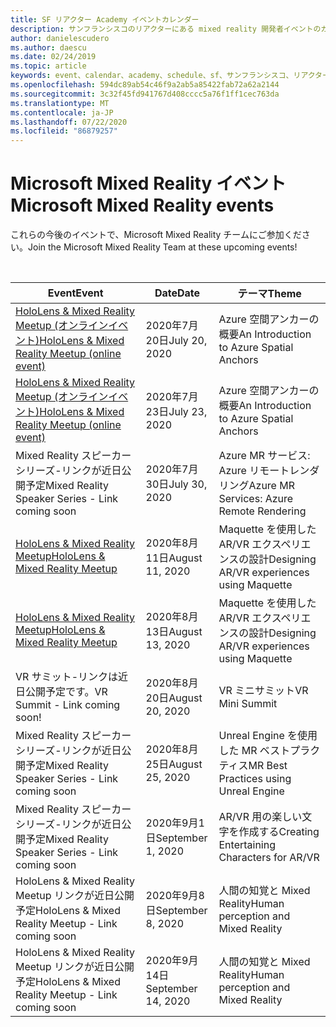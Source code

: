 ```yaml
---
title: SF リアクター Academy イベントカレンダー
description: サンフランシスコのリアクターにある mixed reality 開発者イベントのカレンダー。
author: danielescudero
ms.author: daescu
ms.date: 02/24/2019
ms.topic: article
keywords: event、calendar、academy、schedule、sf、サンフランシスコ、リアクター
ms.openlocfilehash: 594dc89ab54c46f9a2ab5a85422fab72a62a2144
ms.sourcegitcommit: 3c32f45fd941767d408cccc5a76f1ff1cec763da
ms.translationtype: MT
ms.contentlocale: ja-JP
ms.lasthandoff: 07/22/2020
ms.locfileid: "86879257"
---
```

# <a name="microsoft-mixed-reality-events"></a><span data-ttu-id="32ec2-104">Microsoft Mixed Reality イベント</span><span class="sxs-lookup"><span data-stu-id="32ec2-104">Microsoft Mixed Reality events</span></span>

<span data-ttu-id="32ec2-105">これらの今後のイベントで、Microsoft Mixed Reality チームにご参加ください。</span><span class="sxs-lookup"><span data-stu-id="32ec2-105">Join the Microsoft Mixed Reality Team at these upcoming events!</span></span>

<br>

|<span data-ttu-id="32ec2-106">Event</span><span class="sxs-lookup"><span data-stu-id="32ec2-106">Event</span></span>|<span data-ttu-id="32ec2-107">Date</span><span class="sxs-lookup"><span data-stu-id="32ec2-107">Date</span></span>|<span data-ttu-id="32ec2-108">テーマ</span><span class="sxs-lookup"><span data-stu-id="32ec2-108">Theme</span></span>|
|-------------|-------------|-----|
| [<span data-ttu-id="32ec2-109">HoloLens & Mixed Reality Meetup (オンラインイベント)</span><span class="sxs-lookup"><span data-stu-id="32ec2-109">HoloLens & Mixed Reality Meetup (online event)</span></span>](https://www.meetup.com/hololens-mr/)| <span data-ttu-id="32ec2-110">2020年7月20日</span><span class="sxs-lookup"><span data-stu-id="32ec2-110">July 20, 2020</span></span>|<span data-ttu-id="32ec2-111">Azure 空間アンカーの概要</span><span class="sxs-lookup"><span data-stu-id="32ec2-111">An Introduction to Azure Spatial Anchors</span></span>|
| [<span data-ttu-id="32ec2-112">HoloLens & Mixed Reality Meetup (オンラインイベント)</span><span class="sxs-lookup"><span data-stu-id="32ec2-112">HoloLens & Mixed Reality Meetup (online event)</span></span>](https://www.meetup.com/hololens-mr/)| <span data-ttu-id="32ec2-113">2020年7月23日</span><span class="sxs-lookup"><span data-stu-id="32ec2-113">July 23, 2020</span></span>|<span data-ttu-id="32ec2-114">Azure 空間アンカーの概要</span><span class="sxs-lookup"><span data-stu-id="32ec2-114">An Introduction to Azure Spatial Anchors</span></span>|
| <span data-ttu-id="32ec2-115">Mixed Reality スピーカーシリーズ-リンクが近日公開予定</span><span class="sxs-lookup"><span data-stu-id="32ec2-115">Mixed Reality Speaker Series - Link coming soon</span></span>|<span data-ttu-id="32ec2-116">2020年7月30日</span><span class="sxs-lookup"><span data-stu-id="32ec2-116">July 30, 2020</span></span>|<span data-ttu-id="32ec2-117">Azure MR サービス: Azure リモートレンダリング</span><span class="sxs-lookup"><span data-stu-id="32ec2-117">Azure MR Services: Azure Remote Rendering</span></span>|
| [<span data-ttu-id="32ec2-118">HoloLens & Mixed Reality Meetup</span><span class="sxs-lookup"><span data-stu-id="32ec2-118">HoloLens & Mixed Reality Meetup</span></span>](https://www.meetup.com/hololens-mr/)|<span data-ttu-id="32ec2-119">2020年8月11日</span><span class="sxs-lookup"><span data-stu-id="32ec2-119">August 11, 2020</span></span>|<span data-ttu-id="32ec2-120">Maquette を使用した AR/VR エクスペリエンスの設計</span><span class="sxs-lookup"><span data-stu-id="32ec2-120">Designing AR/VR experiences using Maquette</span></span>|
| [<span data-ttu-id="32ec2-121">HoloLens & Mixed Reality Meetup</span><span class="sxs-lookup"><span data-stu-id="32ec2-121">HoloLens & Mixed Reality Meetup</span></span>](https://www.meetup.com/hololens-mr/)|<span data-ttu-id="32ec2-122">2020年8月13日</span><span class="sxs-lookup"><span data-stu-id="32ec2-122">August 13, 2020</span></span>|<span data-ttu-id="32ec2-123">Maquette を使用した AR/VR エクスペリエンスの設計</span><span class="sxs-lookup"><span data-stu-id="32ec2-123">Designing AR/VR experiences using Maquette</span></span>|
| <span data-ttu-id="32ec2-124">VR サミット-リンクは近日公開予定です。</span><span class="sxs-lookup"><span data-stu-id="32ec2-124">VR Summit - Link coming soon!</span></span>|<span data-ttu-id="32ec2-125">2020年8月20日</span><span class="sxs-lookup"><span data-stu-id="32ec2-125">August 20, 2020</span></span>|<span data-ttu-id="32ec2-126">VR ミニサミット</span><span class="sxs-lookup"><span data-stu-id="32ec2-126">VR Mini Summit</span></span>|
| <span data-ttu-id="32ec2-127">Mixed Reality スピーカーシリーズ-リンクが近日公開予定</span><span class="sxs-lookup"><span data-stu-id="32ec2-127">Mixed Reality Speaker Series - Link coming soon</span></span>|<span data-ttu-id="32ec2-128">2020年8月25日</span><span class="sxs-lookup"><span data-stu-id="32ec2-128">August 25, 2020</span></span>|<span data-ttu-id="32ec2-129">Unreal Engine を使用した MR ベストプラクティス</span><span class="sxs-lookup"><span data-stu-id="32ec2-129">MR Best Practices using Unreal Engine</span></span>|
| <span data-ttu-id="32ec2-130">Mixed Reality スピーカーシリーズ-リンクが近日公開予定</span><span class="sxs-lookup"><span data-stu-id="32ec2-130">Mixed Reality Speaker Series - Link coming soon</span></span>|<span data-ttu-id="32ec2-131">2020年9月1日</span><span class="sxs-lookup"><span data-stu-id="32ec2-131">September 1, 2020</span></span>|<span data-ttu-id="32ec2-132">AR/VR 用の楽しい文字を作成する</span><span class="sxs-lookup"><span data-stu-id="32ec2-132">Creating Entertaining Characters for AR/VR</span></span>|
| <span data-ttu-id="32ec2-133">HoloLens & Mixed Reality Meetup リンクが近日公開予定</span><span class="sxs-lookup"><span data-stu-id="32ec2-133">HoloLens & Mixed Reality Meetup - Link coming soon</span></span>|<span data-ttu-id="32ec2-134">2020年9月8日</span><span class="sxs-lookup"><span data-stu-id="32ec2-134">September 8, 2020</span></span>|<span data-ttu-id="32ec2-135">人間の知覚と Mixed Reality</span><span class="sxs-lookup"><span data-stu-id="32ec2-135">Human perception and Mixed Reality</span></span>|
| <span data-ttu-id="32ec2-136">HoloLens & Mixed Reality Meetup リンクが近日公開予定</span><span class="sxs-lookup"><span data-stu-id="32ec2-136">HoloLens & Mixed Reality Meetup - Link coming soon</span></span>|<span data-ttu-id="32ec2-137">2020年9月14日</span><span class="sxs-lookup"><span data-stu-id="32ec2-137">September 14, 2020</span></span>|<span data-ttu-id="32ec2-138">人間の知覚と Mixed Reality</span><span class="sxs-lookup"><span data-stu-id="32ec2-138">Human perception and Mixed Reality</span></span>|


